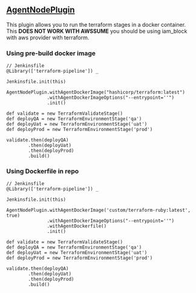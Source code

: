 ## [AgentNodePlugin](../src/AgentNodePlugin.groovy)

This plugin allows you to run the terraform stages in a docker container. This **DOES NOT WORK WITH AWSSUME** you should be using iam_block with aws provider with terraform.

### Using pre-build docker image
```
// Jenkinsfile
@Library(['terraform-pipeline']) _

Jenkinsfile.init(this)

AgentNodePlugin.withAgentDockerImage("hashicorp/terraform:latest")
               .withAgentDockerImageOptions("--entrypoint=''")
               .init()

def validate = new TerraformValidateStage()
def deployQA = new TerraformEnvironmentStage('qa')
def deployUat = new TerraformEnvironmentStage('uat')
def deployProd = new TerraformEnvironmentStage('prod')

validate.then(deployQA)
        .then(deployUat)
        .then(deployProd)
        .build()
```

### Using Dockerfile in repo
```
// Jenkinsfile
@Library(['terraform-pipeline']) _

Jenkinsfile.init(this)

AgentNodePlugin.withAgentDockerImage('custom/terraform-ruby:latest', true)
               .withAgentDockerImageOptions("--entrypoint=''")
               .withAgentDockerfile()
               .init()

def validate = new TerraformValidateStage()
def deployQA = new TerraformEnvironmentStage('qa')
def deployUat = new TerraformEnvironmentStage('uat')
def deployProd = new TerraformEnvironmentStage('prod')

validate.then(deployQA)
        .then(deployUat)
        .then(deployProd)
        .build()
```
